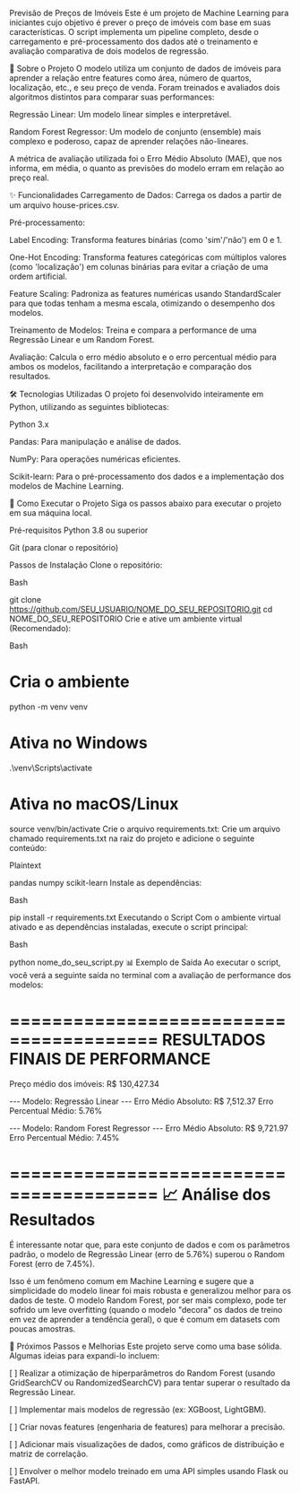    Previsão de Preços de Imóveis
Este é um projeto de Machine Learning para iniciantes cujo objetivo é prever o preço de imóveis com base em suas características. O script implementa um pipeline completo, desde o carregamento e pré-processamento dos dados até o treinamento e avaliação comparativa de dois modelos de regressão.

📜 Sobre o Projeto
O modelo utiliza um conjunto de dados de imóveis para aprender a relação entre features como área, número de quartos, localização, etc., e seu preço de venda. Foram treinados e avaliados dois algoritmos distintos para comparar suas performances:

Regressão Linear: Um modelo linear simples e interpretável.

Random Forest Regressor: Um modelo de conjunto (ensemble) mais complexo e poderoso, capaz de aprender relações não-lineares.

A métrica de avaliação utilizada foi o Erro Médio Absoluto (MAE), que nos informa, em média, o quanto as previsões do modelo erram em relação ao preço real.

✨ Funcionalidades
Carregamento de Dados: Carrega os dados a partir de um arquivo house-prices.csv.

Pré-processamento:

Label Encoding: Transforma features binárias (como 'sim'/'não') em 0 e 1.

One-Hot Encoding: Transforma features categóricas com múltiplos valores (como 'localização') em colunas binárias para evitar a criação de uma ordem artificial.

Feature Scaling: Padroniza as features numéricas usando StandardScaler para que todas tenham a mesma escala, otimizando o desempenho dos modelos.

Treinamento de Modelos: Treina e compara a performance de uma Regressão Linear e um Random Forest.

Avaliação: Calcula o erro médio absoluto e o erro percentual médio para ambos os modelos, facilitando a interpretação e comparação dos resultados.

🛠️ Tecnologias Utilizadas
O projeto foi desenvolvido inteiramente em Python, utilizando as seguintes bibliotecas:

Python 3.x

Pandas: Para manipulação e análise de dados.

NumPy: Para operações numéricas eficientes.

Scikit-learn: Para o pré-processamento dos dados e a implementação dos modelos de Machine Learning.

🚀 Como Executar o Projeto
Siga os passos abaixo para executar o projeto em sua máquina local.

Pré-requisitos
Python 3.8 ou superior

Git (para clonar o repositório)

Passos de Instalação
Clone o repositório:

Bash

git clone https://github.com/SEU_USUARIO/NOME_DO_SEU_REPOSITORIO.git
cd NOME_DO_SEU_REPOSITORIO
Crie e ative um ambiente virtual (Recomendado):

Bash

# Cria o ambiente
python -m venv venv

# Ativa no Windows
.\venv\Scripts\activate

# Ativa no macOS/Linux
source venv/bin/activate
Crie o arquivo requirements.txt:
Crie um arquivo chamado requirements.txt na raiz do projeto e adicione o seguinte conteúdo:

Plaintext

pandas
numpy
scikit-learn
Instale as dependências:

Bash

pip install -r requirements.txt
Executando o Script
Com o ambiente virtual ativado e as dependências instaladas, execute o script principal:

Bash

python nome_do_seu_script.py
📊 Exemplo de Saída
Ao executar o script, você verá a seguinte saída no terminal com a avaliação de performance dos modelos:

========================================
      RESULTADOS FINAIS DE PERFORMANCE      
========================================
Preço médio dos imóveis: R$ 130,427.34

--- Modelo: Regressão Linear ---
Erro Médio Absoluto: R$ 7,512.37
Erro Percentual Médio: 5.76%

--- Modelo: Random Forest Regressor ---
Erro Médio Absoluto: R$ 9,721.97
Erro Percentual Médio: 7.45%

========================================
📈 Análise dos Resultados
========================================
É interessante notar que, para este conjunto de dados e com os parâmetros padrão, o modelo de Regressão Linear (erro de 5.76%) superou o Random Forest (erro de 7.45%).

Isso é um fenômeno comum em Machine Learning e sugere que a simplicidade do modelo linear foi mais robusta e generalizou melhor para os dados de teste. O modelo Random Forest, por ser mais complexo, pode ter sofrido um leve overfitting (quando o modelo "decora" os dados de treino em vez de aprender a tendência geral), o que é comum em datasets com poucas amostras.

🔮 Próximos Passos e Melhorias
Este projeto serve como uma base sólida. Algumas ideias para expandi-lo incluem:

[ ] Realizar a otimização de hiperparâmetros do Random Forest (usando GridSearchCV ou RandomizedSearchCV) para tentar superar o resultado da Regressão Linear.

[ ] Implementar mais modelos de regressão (ex: XGBoost, LightGBM).

[ ] Criar novas features (engenharia de features) para melhorar a precisão.

[ ] Adicionar mais visualizações de dados, como gráficos de distribuição e matriz de correlação.

[ ] Envolver o melhor modelo treinado em uma API simples usando Flask ou FastAPI.
